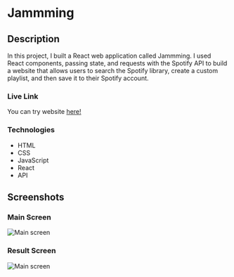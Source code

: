 # Jammming

## Description
In this project, I built a React web application called Jammming. I used React components, passing state, and requests with the Spotify API to build a website that allows users to search the Spotify library, create a custom playlist, and then save it to their Spotify account. 

### Live Link
You can try website [here!](http://ozgun-jamming.surge.sh/)

### Technologies
* HTML
* CSS
* JavaScript
* React
* API

## Screenshots
### Main Screen
![Main screen](/Screenshot1.png)

### Result Screen
![Main screen](/Screenshot2.png)
